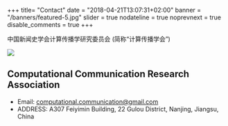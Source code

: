 +++
title= "Contact"
date = "2018-04-21T13:07:31+02:00"
banner = "/banners/featured-5.jpg"
slider = true
nodateline = true
noprevnext = true
disable_comments = true
+++

中国新闻史学会计算传播学研究委员会 (简称“计算传播学会”)

![](/images/logo4.png)


## Computational Communication Research Association

- Email: computational.communication@gmail.com
- ADDRESS: A307 Feiyimin Building, 22 Gulou District, Nanjing, Jiangsu, China
